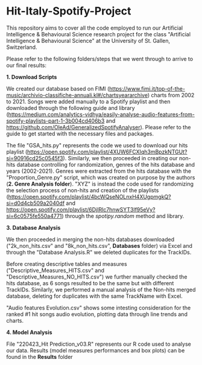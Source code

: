 # Hit-Italy-Spotify-Project
This repository aims to cover all the code employed to run our Artificial Intelligence &amp; Behavioural Science research project for the class "Artificial Intelligence & Behavioural Science" at the University of St. Gallen, Switzerland. 

Please refer to the following folders/steps that we went through to arrive to our final results: 

**1. Download Scripts**

We created our database based on FIMI (https://www.fimi.it/top-of-the-music/archivio-classifiche-annuali.kl#/chartsyeararchive) charts from 2002 to 2021. Songs were added manually to a Spotify playlist and then downloaded through the following guide and library (https://medium.com/analytics-vidhya/easily-analyse-audio-features-from-spotify-playlists-part-1-3b004cd406b3 and https://github.com/OleAd/GeneralizedSpotifyAnalyser). Please refer to the guide to get started with the necessary files and packages. 

The file "GSA_hits.py" represents the code we used to download our hits playlist (https://open.spotify.com/playlist/4XUW6FCXIqh3mBpzkNTGUt?si=90916cd25c0545f3). Similarly, we then proceeded in creating our non-hits database controlling for randomization, genres of the hits database and years (2002-2021). Genres were extracted from the hits database with the "Proportion_Genre.py" script, which was created on purpose by the authors (**2. Genre Analysis folder**). "XYZ" is instead the code used for randomizing the selection process of non-hits and creation of the playlists (https://open.spotify.com/playlist/4bcWQseNOLnxH4XUgpmgkQ?si=d0d4cb509a2040df and https://open.spotify.com/playlist/6DjIRlc7hnwSYT3lf95eVy?si=6c0575fe550a4771) through the _spotipy.random_ method and library. 

**3. Database Analysis**

We then proceeded in merging the non-hits databases downloaded ("2k_non_hits.csv" and "8k_non_hits.csv", **Databases** folder) via Excel and through the "Database Analysis.R" we deleted duplicates for the TrackIDs. 

Before creating descriptive tables and measures ("Descriptive_Measures_HITS.csv" and "Descriptive_Measures_NO_HITS.csv") we further manually checked the hits database, as 6 songs resulted to be the same but with different TrackIDs. Similarly, we performed a manual analysis of the Non-hits merged database, deleting for duplicates with the same TrackName with Excel. 

"Audio features Evolution.csv" shows some intesting consideration for the ranked #1 hit songs audio evolution, plotting data through line trends and charts. 

**4. Model Analysis**

File "220423_Hit Prediction_v03.R" represents our R code used to analyse our data. Results (model measures performances and box plots) can be found in the **Results** folder

